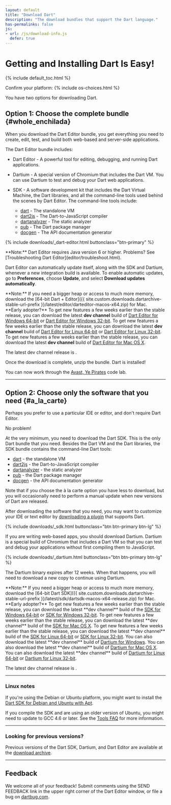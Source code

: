 ```yaml
---
layout: default
title: "Download Dart"
description: "The download bundles that support the Dart language."
has-permalinks: false
js:
- url: /js/download-info.js
  defer: true
---
```


# Getting and Installing Dart Is Easy!

{% include default_toc.html %}

<p class="os-choices">
Confirm your platform: 
 {% include os-choices.html %}
</p>

You have two options for downloading Dart.

## Option 1: Choose the complete bundle {#whole_enchilada}

When you download the Dart Editor bundle, you get everything you
need to create, edit, test, and build both web-based and server-side
applications.

The Dart Editor bundle includes:

* Dart Editor - A powerful tool for editing, debugging, and running Dart
  applications.
* Dartium - A special version of Chromium that includes the Dart VM.
  You can use Dartium to test and debug your Dart web applications.
* SDK - A software development kit that includes the Dart Virtual Machine,
  the Dart libraries, and all the command-line tools used behind the
  scenes by Dart Editor. The command-line tools include:

  * [dart](/tools/dart-vm/) - The standalone VM
  * [dart2js](/tools/dart2js/) - The Dart-to-JavaScript compiler
  * [dartanalyzer](/tools/analyzer) - The static analyzer
  * [pub](/tools/pub/) - The Dart package manager
  * [docgen](docgen/) - The API documentation generator

{% include downloads/_dart-editor.html buttonclass="btn-primary" %}

<aside class="alert alert-info" markdown="1">
**Note:** Dart Editor requires Java version 6 or higher.
Problems? See [Troubleshooting Dart Editor](editor/troubleshoot.html).
</aside>

Dart Editor can automatically update itself, along with the SDK and
Dartium, whenever a new integration build is available. To enable
automatic updates, go to **Preferences**, choose **Update**, and select
**Download updates automatically**.

<aside class="alert alert-info macos" markdown="1">
**Note:** If you need a bigger heap or access to much more memory, download the
[64-bit Dart + Editor]({{ site.custom.downloads.dartarchive-stable-url-prefix }}/latest/editor/darteditor-macos-x64.zip)
for Mac.
</aside>

<aside class="alert alert-info" markdown="1">
**Early adopter?**  

<span class="windows downloads">
To get new features a few weeks earlier than the stable release,
you can download the latest <strong>dev channel</strong> build of
 <a data-tool="editor" class="download-link" data-bits="64" data-os="windows" data-build="continuous" href="https://storage.googleapis.com/dart-archive/channels/dev/release/latest/editor/darteditor-windows-x64.zip">Dart Editor for
Windows 64-bit</a> or
 <a data-tool="editor" class="download-link" data-bits="32" data-os="windows" data-build="continuous" href="https://storage.googleapis.com/dart-archive/channels/dev/release/latest/editor/darteditor-windows-ia32.zip">Dart Editor for
Windows 32-bit</a>.
</span>

<span class="linux downloads">
To get new features a few weeks earlier than the stable release,
you can download the latest <strong>dev channel</strong> build of
 <a data-tool="editor" class="download-link" data-bits="64" data-os="linux" data-build="continuous" href="https://storage.googleapis.com/dart-archive/channels/dev/release/latest/editor/darteditor-linux-x64.zip">Dart Editor for
Linux 64-bit</a> or
 <a data-tool="editor" class="download-link" data-bits="32" data-os="linux" data-build="continuous" href="https://storage.googleapis.com/dart-archive/channels/dev/release/latest/editor/darteditor-linux-ia32.zip">Dart Editor for
Linux 32-bit</a>.
</span>

<span class="macos downloads">
To get new features a few weeks earlier than the stable release,
you can download the latest <strong>dev channel</strong> build of
 <a data-tool="editor" class="download-link" data-bits="64" data-os="macos" data-build="continuous" href="https://storage.googleapis.com/dart-archive/channels/dev/release/latest/editor/darteditor-macos-x64.zip">Dart Editor for
Mac OS X</a>.
</span>

The latest dev channel release is <span class="dev-channel"></span>.
</aside>

Once the download is complete, unzip the bundle. Dart is installed!

You can now work through the [Avast, Ye Pirates](/codelabs/darrrt/) code lab.

------

## Option 2: Choose only the software that you need {#a_la_carte}
Perhaps you prefer to use a particular IDE or editor, and don't
require Dart Editor.

No problem!

At the very minimum, you need to download the Dart SDK.
This is the only Dart bundle that you need. Besides the Dart VM
and the Dart libraries, the SDK bundle contains the command-line Dart tools:

  * [dart](/tools/dart-vm/) - the standalone VM
  * [dart2js](/tools/dart2js/) - the Dart-to-JavaScript compiler
  * [dartanalyzer](/tools/analyzer) - the static analyzer
  * [pub](/tools/pub/) - the Dart package manager
  * [docgen](docgen/) - the API documentation generator

Note that if you choose the à la carte option you have less to download, but
you will occasionally need to perform a manual update when new
versions of Dart are released.

After downloading the software that you need, you may want to customize your
IDE or text editor by [downloading a plugin](more_downloads.html) that
supports Dart.

<p class="os-choices">
{% include downloads/_sdk.html buttonclass="btn btn-primary btn-lg" %}
</p>

If you are writing web-based apps, you should download Dartium.
Dartium is a special build of Chromium that includes a Dart VM
so that you can test and debug your applications without first
compiling them to JavaScript.

{% include downloads/_dartium.html buttonclass="btn btn-primary btn-lg" %}

The Dartium binary expires after 12 weeks.
When that happens, you will need to download a new copy
to continue using Dartium.

<aside class="alert alert-info macos" markdown="1">
**Note:** If you need a bigger heap or access to much more memory, download the
[64-bit Dart SDK]({{ site.custom.downloads.dartarchive-stable-url-prefix }}/latest/sdk/dartsdk-macos-x64-release.zip)
for Mac.
</aside>

<aside class="alert alert-info" markdown="1">
**Early adopter?**
<span class="windows">
To get new features a few weeks earlier than the stable release,
you can download the latest **dev channel** build of the
<a href="https://storage.googleapis.com/dart-archive/channels/dev/release/latest/sdk/dartsdk-windows-x64-release.zip">SDK for Windows 64-bit</a>
or 
<a href="https://storage.googleapis.com/dart-archive/channels/dev/release/latest/sdk/dartsdk-windows-ia32-release.zip">SDK for Windows 32-bit</a>.

<span class="macos">
To get new features a few weeks earlier than the stable release,
you can download the latest **dev channel** build of the
<a href="https://storage.googleapis.com/dart-archive/channels/dev/release/latest/sdk/dartsdk-macos-x64-release.zip">SDK for Mac OS X</a>.
</span>

<span class="linux">
To get new features a few weeks earlier than the stable release,
you can download the latest **dev channel** build of the
<a href="https://storage.googleapis.com/dart-archive/channels/dev/release/latest/sdk/dartsdk-linux-x64-release.zip">SDK for Linux 64-bit</a>
or
<a href="https://storage.googleapis.com/dart-archive/channels/dev/release/latest/sdk/dartsdk-linux-ia32-release.zip">SDK for Linux 32-bit</a>.
</span>

<span class="windows">
You can also download the latest **dev channel** build of
<a href="https://storage.googleapis.com/dart-archive/channels/dev/release/latest/dartium/dartium-windows-ia32-release.zip">Dartium for Windows</a>.
</span>

<span class="macos">
You can also download the latest **dev channel** build of
<a href="https://storage.googleapis.com/dart-archive/channels/dev/release/latest/dartium/dartium-macos-ia32-release.zip">Dartium for Mac OS X</a>.
</span>

<span class="linux">
You can also download the latest **dev channel** build of
<a href="https://storage.googleapis.com/dart-archive/channels/dev/release/latest/dartium/dartium-linux-x64-release.zip">Dartium for Linux 64-bit</a>
or
<a href="https://storage.googleapis.com/dart-archive/channels/dev/release/latest/dartium/dartium-linux-ia32-release.zip">Dartium for Linux 32-bit</a>.
</span>

The latest dev channel release is <span class="dev-channel"></span>.
</aside>

------

### Linux notes

If you're using the Debian or Ubuntu platform, you might want to
install the [Dart SDK for Debian and Ubuntu with Apt](debian.html).

If you compile the SDK and are using an older version of Ubuntu,
you might need to update to GCC 4.6 or later.
See the <a href="faq.html">Tools FAQ</a> for more information.

------

### Looking for previous versions?

Previous versions of the Dart SDK, Dartium, and Dart Editor are available
at the [download archive](/tools/download-archive/).

------

## Feedback
We welcome all of your feedback! Submit comments using the
SEND FEEDBACK link in the upper right corner of the Dart Editor window,
or file a bug on [dartbug.com](http://dartbug.com).
